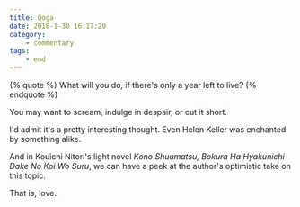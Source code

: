 ```yaml
---
title: Qoga
date: 2018-1-30 16:17:20
category:
    - commentary
tags:
    - end
---
```


{% quote %}
What will you do, if there's only a year left to live?
{% endquote %}

You may want to scream, indulge in despair, or cut it short.

I'd admit it's a pretty interesting thought. Even Helen Keller was enchanted by something alike.

And in Kouichi Nitori's light novel *Kono Shuumatsu, Bokura Ha Hyakunichi Dake No Koi Wo Suru*, we can have a peek at the author's optimistic take on this topic.

That is, love.

